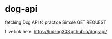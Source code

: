 # dog-api
fetching Dog API to practice Simple GET REQUEST

Live link here:
https://ludeng303.github.io/dog-api/
